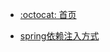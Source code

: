 - [:octocat: 首页](/README)

[//]: # (- [validated校验框架]&#40;/md/spring/spring校验框架.md&#41;)
- [spring依赖注入方式](/md/spring/spring依赖注入方式.md)
